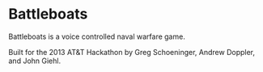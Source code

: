 Battleboats
==========

Battleboats is a voice controlled naval warfare game.

Built for the 2013 AT&T Hackathon by Greg Schoeninger, Andrew Doppler, and John Giehl.